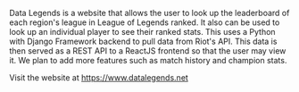 Data Legends is a website that allows the user to look up the leaderboard of each region's league in League of Legends ranked. It also can be used to look up an individual player to see their ranked stats. This uses a Python with Django Framework backend to pull data from Riot's API. This data is then served as a REST API to a ReactJS frontend so that the user may view it. We plan to add more features such as match history and champion stats.

Visit the website at https://www.datalegends.net
